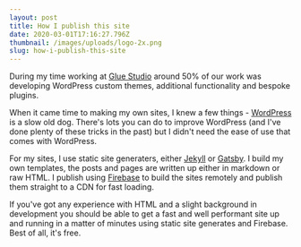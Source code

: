```yaml
---
layout: post
title: How I publish this site
date: 2020-03-01T17:16:27.796Z
thumbnail: /images/uploads/logo-2x.png
slug: how-i-publish-this-site
---
```

During my time working at [Glue Studio](https://gluestudio.co.uk) around 50% of our work was developing WordPress custom themes, additional functionality and bespoke plugins.

When it came time to making my own sites, I knew a few things - [WordPress](https://wordpress.org) is a slow old dog. There's lots you can do to improve WordPress (and I've done plenty of these tricks in the past) but I didn't need the ease of use that comes with WordPress. 

For my sites, I use static site generaters, either [Jekyll](http://jekyllrb.com) or [Gatsby](https://gatsbyjs.com). I build my own templates, the posts and pages are written up either in markdown or raw HTML. I publish using [Firebase](https://firebase.google.com) to build the sites remotely and publish them straight to a CDN for fast loading. 

If you've got any experience with HTML and a slight background in development you should be able to get a fast and well performant site up and running in a matter of minutes using static site generates and Firebase. Best of all, it's free.